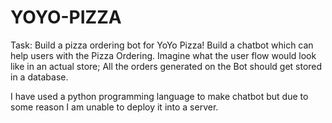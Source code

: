 # YOYO-PIZZA
Task: Build a pizza ordering bot for YoYo Pizza!
Build a chatbot which can help users with the Pizza Ordering. Imagine what the user flow would look like in an actual store; All the orders generated on the Bot should get stored in a database.

I have used a python programming language to make chatbot but due to some reason I am unable to deploy it into a server.
